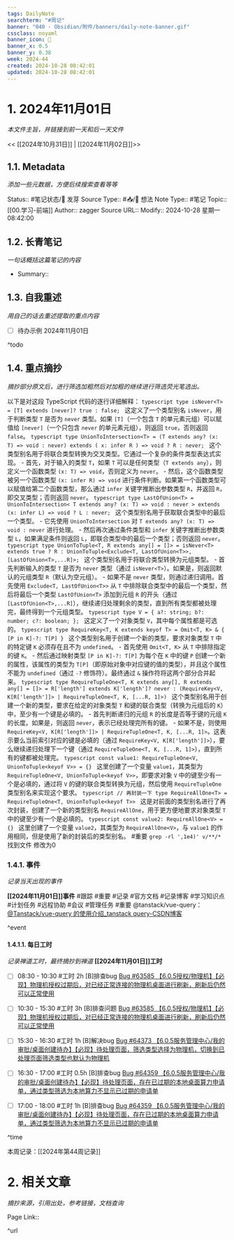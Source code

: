 ```yaml
---
tags: DailyNote
searchterm: "#周记"
banner: "040 - Obsidian/附件/banners/daily-note-banner.gif"
cssclass: noyaml
banner_icon: 💌
banner_x: 0.5
banner_y: 0.38
week: 2024-44
created: 2024-10-28 08:42:01
updated: 2024-10-28 08:42:01
---
```


# 1. 2024年11月01日

_本文件主旨，并链接到前一天和后一天文件_

<< [[2024年10月31日]] | [[2024年11月02日]]>>

## 1.1. Metadata

_添加一些元数据，方便后续搜索查看等等_

Status:: #笔记状态/🌱 发芽
Source Type:: #📥/💭 想法 
Note Type:: #笔记
Topic:: [[00.学习-前端]]
Author:: zagger
Source URL::
Modify:: 2024-10-28 星期一 08:42:00

## 1.2. 长青笔记

_一句话概括这篇笔记的内容_

- Summary::

## 1.3. 自我重述

_用自己的话去重述提取的重点内容_

- [ ] 待办示例 2024年11月01日

^todo

## 1.4. 重点摘抄

_摘抄部分原文后，进行筛选加粗然后对加粗的继续进行筛选荧光笔选出。_

以下是对这段 TypeScript 代码的逐行详细解释： ```typescript type isNever<T> = [T] extends [never]? true : false; ``` 这定义了一个类型别名 `isNever`，用于判断类型 `T` 是否为 `never` 类型。如果 `[T]`（一个包含 `T` 的单元素元组）可以赋值给 `[never]`（一个只包含 `never` 的单元素元组），则返回 `true`，否则返回 `false`。 ```typescript type UnionToIntersection<T> = (T extends any? (x: T) => void : never) extends ( x: infer R ) => void ? R : never; ``` 这个类型别名用于将联合类型转换为交叉类型。它通过一个复杂的条件类型表达式实现。 - 首先，对于输入的类型 `T`，如果 `T` 可以是任何类型（`T extends any`），则定义一个函数类型 `(x: T) => void`，否则定义为 `never`。 - 然后，这个函数类型被另一个函数类型 `(x: infer R) => void` 进行条件判断。如果第一个函数类型可以赋值给第二个函数类型，那么通过 `infer` 关键字推断出参数类型 `R`，并返回 `R`，即交叉类型；否则返回 `never`。 ```typescript type LastOfUnion<T> = UnionToIntersection< T extends any? (x: T) => void : never > extends (x: infer L) => void ? L : never; ``` 这个类型别名用于获取联合类型中的最后一个类型。 - 它先使用 `UnionToIntersection` 对 `T extends any? (x: T) => void : never` 进行处理。 - 然后再次通过条件类型和 `infer` 关键字推断出参数类型 `L`，如果满足条件则返回 `L`，即联合类型中的最后一个类型；否则返回 `never`。 ```typescript type UnionToTuple<T, R extends any[] = []> = isNever<T> extends true ? R : UnionToTuple<Exclude<T, LastOfUnion<T>>, [LastOfUnion<T>,...R]>; ``` 这个类型别名用于将联合类型转换为元组类型。 - 首先判断输入的类型 `T` 是否为 `never` 类型（通过 `isNever<T>`）。如果是，则返回默认的元组类型 `R`（默认为空元组）。 - 如果不是 `never` 类型，则通过递归调用。首先使用 `Exclude<T, LastOfUnion<T>>` 从 `T` 中排除联合类型中的最后一个类型，然后将最后一个类型 `LastOfUnion<T>` 添加到元组 `R` 的开头（通过 `[LastOfUnion<T>,...R]`），继续递归处理剩余的类型，直到所有类型都被处理完，最终得到一个元组类型。 ```typescript type V = { a?: string; b?: number; c?: boolean; }; ``` 这定义了一个对象类型 `V`，其中每个属性都是可选的。 ```typescript type RequireKey<T, K extends keyof T> = Omit<T, K> & { [P in K]-?: T[P] } ``` 这个类型别名用于创建一个新的类型，要求对象类型 `T` 中的特定键 `K` 必须存在且不为 `undefined`。 - 首先使用 `Omit<T, K>` 从 `T` 中排除指定的键 `K`。 - 然后通过映射类型 `[P in K]-?: T[P]` 为每个在 `K` 中的键 `P` 创建一个新的属性，该属性的类型为 `T[P]`（即原始对象中对应键的值的类型），并且这个属性不能为 `undefined`（通过 `-?` 修饰符）。最终通过 `&` 操作符将这两个部分合并起来。 ```typescript type RequireTupleOne<T, K extends any[], R extends any[] = []> = R['length'] extends K['length']? never : (RequireKey<V, K[R['length']]> | RequireTupleOne<T, K, [...R, 1]>) ``` 这个类型别名用于创建一个新的类型，要求在给定的对象类型 `T` 和键的联合类型（转换为元组后的 `K`）中，至少有一个键是必填的。 - 首先判断递归的元组 `R` 的长度是否等于键的元组 `K` 的长度。如果是，则返回 `never`，表示已经处理完所有的键。 - 如果不是，则使用 `RequireKey<V, K[R['length']]> | RequireTupleOne<T, K, [...R, 1]>`。这表示要么当前索引对应的键是必填的（通过 `RequireKey<V, K[R['length']]>`），要么继续递归处理下一个键（通过 `RequireTupleOne<T, K, [...R, 1]>`），直到所有的键都被处理完。 ```typescript const value1: RequireTupleOne<V, UnionToTuple<keyof V>> = {} ``` 这里创建了一个变量 `value1`，其类型为 `RequireTupleOne<V, UnionToTuple<keyof V>>`，即要求对象 `V` 中的键至少有一个是必填的，通过将 `V` 的键的联合类型转换为元组，然后使用 `RequireTupleOne` 类型别名来实现这个要求。 ```typescript // 再封装一下 type RequireAllOne<T> = RequireTupleOne<T, UnionToTuple<keyof T>> ``` 这是对前面的类型别名进行了再次封装，创建了一个新的类型别名 `RequireAllOne`，用于更方便地要求对象类型 `T` 中的键至少有一个是必填的。 ```typescript const value2: RequireAllOne<V> = {} ``` 这里创建了一个变量 `value2`，其类型为 `RequireAllOne<V>`，与 `value1` 的作用相同，但是使用了新的封装后的类型别名。
#重要 `grep -rl ',1e4)' v/**/*` 找到文件 修改为0
### 1.4.1. 事件

_记录当天出现的事件_

**[[2024年11月01日]]事件** 
#跟踪 #重要 #记录 #官方文档 #记录博客 #学习知识点 #计划任务 #远程协助 #会议 #管理任务
#重要 @tanstack/vue-query：[@Tanstack/vue-query 的使用介绍_tanstack query-CSDN博客](https://blog.csdn.net/weixin_44438233/article/details/141750069)


^event

#### 1.4.1.1. 每日工时

_记录禅道工时，最终摘抄到禅道_
**[[2024年11月01日]]工时**
- [ ] 08:30 - 10:30 #工时 2h	[B]排查bug	 [Bug #63585 【6.0.5授权/物理机】【必现】物理机授权过期后，对已经正常连接的物理机桌面进行刷新，刷新后仍然可以正常使用](http://172.16.203.14:2980/bug-view-63585.html?onlybody=yes&tid=i2sh4q46)	
- [ ] 10:30 - 15:30 #工时 3h	[B]排查问题	 [Bug #63585 【6.0.5授权/物理机】【必现】物理机授权过期后，对已经正常连接的物理机桌面进行刷新，刷新后仍然可以正常使用](http://172.16.203.14:2980/bug-view-63585.html?onlybody=yes&tid=i2sh4q46)	
- [ ] 15:30 - 16:30 #工时 1h	[B]解决bug	 [Bug #64373 【6.0.5服务管理中心/我的审批/桌面创建待办】【必现】待处理页面，筛选类型选择为物理机，切换到已处理页面筛选类型也默认为物理机](http://172.16.203.14:2980/bug-view-64373.html?onlybody=yes&tid=i2sh4q46)	
- [ ] 16:30 - 17:00 #工时 0.5h	[B]排查bug	 [Bug #64359 【6.0.5服务管理中心/我的审批/桌面创建待办】【必现】待处理页面，存在已过期的本地桌面算力申请单，通过类型筛选为本地算力不显示已过期的申请单](http://172.16.203.14:2980/bug-view-64359.html?onlybody=yes&tid=i2sh4q46)	
- [ ] 17:00 - 18:00 #工时 1h	[B]排查bug	 [Bug #64359 【6.0.5服务管理中心/我的审批/桌面创建待办】【必现】待处理页面，存在已过期的本地桌面算力申请单，通过类型筛选为本地算力不显示已过期的申请单](http://172.16.203.14:2980/bug-view-64359.html?onlybody=yes&tid=i2sh4q46)	


^time

本周记录：[[2024年第44周记录]]

# 2. 相关文章

_摘抄来源，引用出处，参考链接，文档查询_

Page Link::

^url
